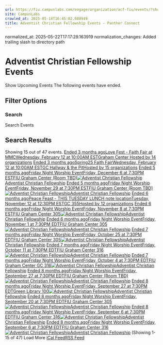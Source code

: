 ```yaml
---
url: https://fiu.campuslabs.com/engage/organization/acf-fiu/events/?showpastevents=true
site: CampusLabs
crawled_at: 2025-05-14T16:45:02.608949
title: Adventist Christian Fellowship Events - Panther Connect
---
```

normalized_at: 2025-05-22T17:17:29.163919
normalization_changes: Added trailing slash to directory path

# Adventist Christian Fellowship Events
Show Upcoming Events
The following events have ended.
## Filter Options
### Search
Search Events
## Search Results
Showing 15 out of 47 events.
[ Ended 3 months agoLove Fest - Faith Fair at MMCWednesday, February 12 at 10:00AM ESTGraham Center Hosted by 14 organizations](https://fiu.campuslabs.com/engage/event/10962656)
[ Ended 3 months agoSpring25 Faith FairWednesday, February 12 at 10:00AM ESTGC Hallway & the PitHosted by 15 organizations](https://fiu.campuslabs.com/engage/event/11021261)
[ Ended 5 months agoFriday Night Worship EventFriday, December 6 at 7:30PM ESTFIU Graham Center (Room TBD)![Adventist Christian Fellowship](https://se-images.campuslabs.com/clink/images/ee1d0510-6988-43a6-8df5-f9a847e74606570954b5-1fad-4319-a4ff-936062588475.png?preset=small-sq)Adventist Christian Fellowship](https://fiu.campuslabs.com/engage/event/10281173)
[ Ended 5 months agoFriday Night Worship EventFriday, November 29 at 7:30PM ESTFIU Graham Center (Room TBD)![Adventist Christian Fellowship](https://se-images.campuslabs.com/clink/images/ee1d0510-6988-43a6-8df5-f9a847e74606570954b5-1fad-4319-a4ff-936062588475.png?preset=small-sq)Adventist Christian Fellowship](https://fiu.campuslabs.com/engage/event/10281171)
[ Ended 6 months agoPeace Feast - THIS TUESDAY LUNCH note locationTuesday, November 12 at 12:30PM ESTGC 355Hosted by 12 organizations](https://fiu.campuslabs.com/engage/event/10619345)
[ Ended 6 months agoFriday Night Worship EventFriday, November 8 at 7:30PM ESTFIU Graham Center 305![Adventist Christian Fellowship](https://se-images.campuslabs.com/clink/images/ee1d0510-6988-43a6-8df5-f9a847e74606570954b5-1fad-4319-a4ff-936062588475.png?preset=small-sq)Adventist Christian Fellowship](https://fiu.campuslabs.com/engage/event/10281170)
[ Ended 6 months agoFriday Night Worship EventFriday, November 1 at 7:30PM EDTFIU Graham Center 305![Adventist Christian Fellowship](https://se-images.campuslabs.com/clink/images/ee1d0510-6988-43a6-8df5-f9a847e74606570954b5-1fad-4319-a4ff-936062588475.png?preset=small-sq)Adventist Christian Fellowship](https://fiu.campuslabs.com/engage/event/10281169)
[ Ended 7 months agoFriday Night Worship EventFriday, October 25 at 7:30PM EDTFIU Graham Center 305![Adventist Christian Fellowship](https://se-images.campuslabs.com/clink/images/ee1d0510-6988-43a6-8df5-f9a847e74606570954b5-1fad-4319-a4ff-936062588475.png?preset=small-sq)Adventist Christian Fellowship](https://fiu.campuslabs.com/engage/event/10281168)
[ Ended 7 months agoFriday Night Worship EventFriday, October 11 at 7:30PM EDTFIU Graham Center 316![Adventist Christian Fellowship](https://se-images.campuslabs.com/clink/images/ee1d0510-6988-43a6-8df5-f9a847e74606570954b5-1fad-4319-a4ff-936062588475.png?preset=small-sq)Adventist Christian Fellowship](https://fiu.campuslabs.com/engage/event/10281167)
[ Ended 7 months agoFriday Night Worship EventFriday, October 4 at 7:30PM EDTFIU Graham Center GC 316![Adventist Christian Fellowship](https://se-images.campuslabs.com/clink/images/ee1d0510-6988-43a6-8df5-f9a847e74606570954b5-1fad-4319-a4ff-936062588475.png?preset=small-sq)Adventist Christian Fellowship](https://fiu.campuslabs.com/engage/event/10281175)
[ Ended 8 months agoFriday Night Worship EventFriday, September 27 at 7:30PM EDTFIU Graham Center (Room TBD)![Adventist Christian Fellowship](https://se-images.campuslabs.com/clink/images/ee1d0510-6988-43a6-8df5-f9a847e74606570954b5-1fad-4319-a4ff-936062588475.png?preset=small-sq)Adventist Christian Fellowship](https://fiu.campuslabs.com/engage/event/10281174)
[ Ended 8 months agoFriday Night Worship EventFriday, September 27 at 7:30PM EDTGreen Library 100![Adventist Christian Fellowship](https://se-images.campuslabs.com/clink/images/ee1d0510-6988-43a6-8df5-f9a847e74606570954b5-1fad-4319-a4ff-936062588475.png?preset=small-sq)Adventist Christian Fellowship](https://fiu.campuslabs.com/engage/event/10533933)
[ Ended 8 months agoFriday Night Worship EventFriday, September 20 at 7:30PM EDTFIU Graham Center 305![Adventist Christian Fellowship](https://se-images.campuslabs.com/clink/images/ee1d0510-6988-43a6-8df5-f9a847e74606570954b5-1fad-4319-a4ff-936062588475.png?preset=small-sq)Adventist Christian Fellowship](https://fiu.campuslabs.com/engage/event/10281166)
[ Ended 8 months agoFriday Night Worship EventFriday, September 6 at 7:30PM EDTFIU Graham Center 316![Adventist Christian Fellowship](https://se-images.campuslabs.com/clink/images/ee1d0510-6988-43a6-8df5-f9a847e74606570954b5-1fad-4319-a4ff-936062588475.png?preset=small-sq)Adventist Christian Fellowship](https://fiu.campuslabs.com/engage/event/10368940)
[ Ended 8 months agoFriday Night Worship EventFriday, September 6 at 7:30PM EDTFIU Graham Center 316![Adventist Christian Fellowship](https://se-images.campuslabs.com/clink/images/ee1d0510-6988-43a6-8df5-f9a847e74606570954b5-1fad-4319-a4ff-936062588475.png?preset=small-sq)Adventist Christian Fellowship](https://fiu.campuslabs.com/engage/event/10281165)
(Showing 1-15 of 47) 
Load More
[iCal Feed](https://fiu.campuslabs.com/engage/organization/acf-fiu/events.ics)[RSS Feed](https://fiu.campuslabs.com/engage/organization/acf-fiu/events.rss)
